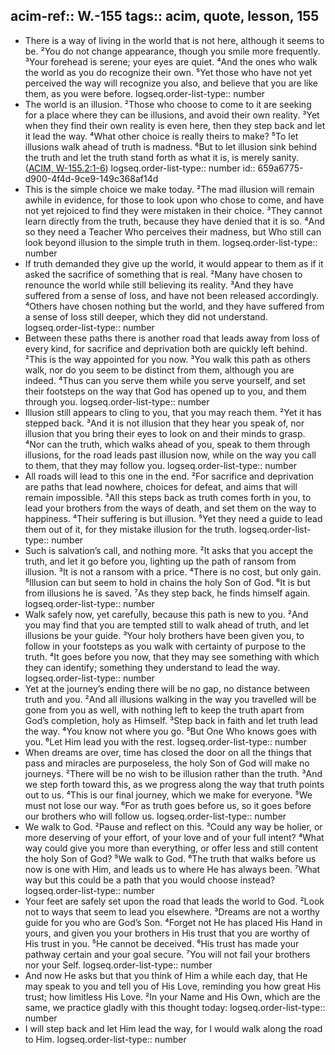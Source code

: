 acim-ref:: W.-155
tags:: acim, quote, lesson, 155
-
- There is a way of living in the world that is not here, although it seems to be. ²You do not change appearance, though you smile more frequently. ³Your forehead is serene; your eyes are quiet. ⁴And the ones who walk the world as you do recognize their own. ⁵Yet those who have not yet perceived the way will recognize you also, and believe that you are like them, as you were before.
  logseq.order-list-type:: number
- The world is an illusion. ²Those who choose to come to it are seeking for a place where they can be illusions, and avoid their own reality. ³Yet when they find their own reality is even here, then they step back and let it lead the way. ⁴What other choice is really theirs to make? ⁵To let illusions walk ahead of truth is madness. ⁶But to let illusion sink behind the truth and let the truth stand forth as what it is, is merely sanity. ([ACIM, W-155.2:1-6](https://acim.org/acim/lesson-155/i-will-step-back-and-let-him-lead-the-way/en/s/561#2:1-6))
  logseq.order-list-type:: number
  id:: 659a6775-d900-4f4d-9ce9-149c368af14d
- This is the simple choice we make today. ²The mad illusion will remain awhile in evidence, for those to look upon who chose to come, and have not yet rejoiced to find they were mistaken in their choice. ³They cannot learn directly from the truth, because they have denied that it is so. ⁴And so they need a Teacher Who perceives their madness, but Who still can look beyond illusion to the simple truth in them.
  logseq.order-list-type:: number
- If truth demanded they give up the world, it would appear to them as if it asked the sacrifice of something that is real. ²Many have chosen to renounce the world while still believing its reality. ³And they have suffered from a sense of loss, and have not been released accordingly. ⁴Others have chosen nothing but the world, and they have suffered from a sense of loss still deeper, which they did not understand.
  logseq.order-list-type:: number
- Between these paths there is another road that leads away from loss of every kind, for sacrifice and deprivation both are quickly left behind. ²This is the way appointed for you now. ³You walk this path as others walk, nor do you seem to be distinct from them, although you are indeed. ⁴Thus can you serve them while you serve yourself, and set their footsteps on the way that God has opened up to you, and them through you.
  logseq.order-list-type:: number
- Illusion still appears to cling to you, that you may reach them. ²Yet it has stepped back. ³And it is not illusion that they hear you speak of, nor illusion that you bring their eyes to look on and their minds to grasp. ⁴Nor can the truth, which walks ahead of you, speak to them through illusions, for the road leads past illusion now, while on the way you call to them, that they may follow you.
  logseq.order-list-type:: number
- All roads will lead to this one in the end. ²For sacrifice and deprivation are paths that lead nowhere, choices for defeat, and aims that will remain impossible. ³All this steps back as truth comes forth in you, to lead your brothers from the ways of death, and set them on the way to happiness. ⁴Their suffering is but illusion. ⁵Yet they need a guide to lead them out of it, for they mistake illusion for the truth.
  logseq.order-list-type:: number
- Such is salvation’s call, and nothing more. ²It asks that you accept the truth, and let it go before you, lighting up the path of ransom from illusion. ³It is not a ransom with a price. ⁴There is no cost, but only gain. ⁵Illusion can but seem to hold in chains the holy Son of God. ⁶It is but from illusions he is saved. ⁷As they step back, he finds himself again.
  logseq.order-list-type:: number
- Walk safely now, yet carefully, because this path is new to you. ²And you may find that you are tempted still to walk ahead of truth, and let illusions be your guide. ³Your holy brothers have been given you, to follow in your footsteps as you walk with certainty of purpose to the truth. ⁴It goes before you now, that they may see something with which they can identify; something they understand to lead the way.
  logseq.order-list-type:: number
- Yet at the journey’s ending there will be no gap, no distance between truth and you. ²And all illusions walking in the way you travelled will be gone from you as well, with nothing left to keep the truth apart from God’s completion, holy as Himself. ³Step back in faith and let truth lead the way. ⁴You know not where you go. ⁵But One Who knows goes with you. ⁶Let Him lead you with the rest.
  logseq.order-list-type:: number
- When dreams are over, time has closed the door on all the things that pass and miracles are purposeless, the holy Son of God will make no journeys. ²There will be no wish to be illusion rather than the truth. ³And we step forth toward this, as we progress along the way that truth points out to us. ⁴This is our final journey, which we make for everyone. ⁵We must not lose our way. ⁶For as truth goes before us, so it goes before our brothers who will follow us.
  logseq.order-list-type:: number
- We walk to God. ²Pause and reflect on this. ³Could any way be holier, or more deserving of your effort, of your love and of your full intent? ⁴What way could give you more than everything, or offer less and still content the holy Son of God? ⁵We walk to God. ⁶The truth that walks before us now is one with Him, and leads us to where He has always been. ⁷What way but this could be a path that you would choose instead?
  logseq.order-list-type:: number
- Your feet are safely set upon the road that leads the world to God. ²Look not to ways that seem to lead you elsewhere. ³Dreams are not a worthy guide for you who are God’s Son. ⁴Forget not He has placed His Hand in yours, and given you your brothers in His trust that you are worthy of His trust in you. ⁵He cannot be deceived. ⁶His trust has made your pathway certain and your goal secure. ⁷You will not fail your brothers nor your Self.
  logseq.order-list-type:: number
- And now He asks but that you think of Him a while each day, that He may speak to you and tell you of His Love, reminding you how great His trust; how limitless His Love. ²In your Name and His Own, which are the same, we practice gladly with this thought today:
  logseq.order-list-type:: number
- I will step back and let Him lead the way, for I would walk along the road to Him.
  logseq.order-list-type:: number